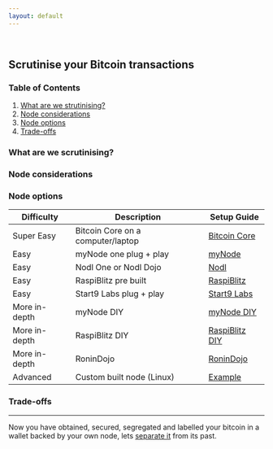 ```yaml
---
layout: default
---
```

<br/>

## Scrutinise your Bitcoin transactions

### Table of Contents

1.  [What are we strutinising?](#what-are-we-scrutinising)
2.  [Node considerations](#node-considerations)
3.  [Node options](#node-options)
4.  [Trade-offs](#trade-offs)


### What are we scrutinising?


### Node considerations


### Node options

| Difficulty    | Description                        | Setup Guide                                                              |
|---------------|------------------------------------|--------------------------------------------------------------------------|
| Super Easy    | Bitcoin Core on a computer/laptop  | [Bitcoin Core](https://bitcoin.org/en/full-node#windows-instructions)    |
| Easy          | myNode one plug + play             | [myNode](http://mynodebtc.com/guide/getting_started)                     |
| Easy          | Nodl One or Nodl Dojo              | [Nodl](https://docs.lightning-solutions.eu/nodl-box/quick-start/getting-started)  |
| Easy          | RaspiBlitz pre built               | [RaspiBlitz](https://blog.fulmo.org/raspiblitz-unboxing-experience/)     |
| Easy          | Start9 Labs plug + play            | [Start9 Labs](https://start9labs.com/faq)                                |
| More in-depth | myNode DIY                         | [myNode DIY](https://www.youtube.com/watch?v=UYUfXWlAleA&list=PLCRbH-IWlcW0KP8DxyWWrqahGafZyV2HR) |
| More in-depth | RaspiBlitz DIY                     | [RaspiBlitz DIY](https://github.com/rootzoll/raspiblitz)                 |
| More in-depth | RoninDojo                          | [RoninDojo](https://wiki.ronindojo.io)                                   |
| Advanced      | Custom built node (Linux)          | [Example](https://www.youtube.com/watch?v=BIrL1lNsnJQ&list=PLCRbH-IWlcW17JxQ4mdv9DwSMJZlvUOle) |


### Trade-offs


  
  ***
  
  Now you have obtained, secured, segregated and labelled your bitcoin in a wallet backed by your own node, lets [separate it](https://bitcoinprivacy.guide/separate.html) from its past.
